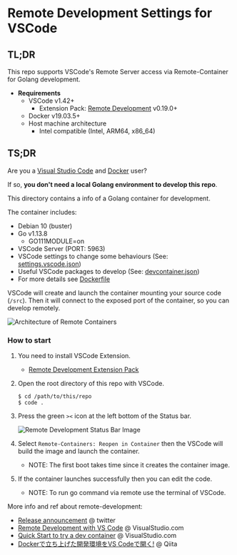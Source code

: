 # Remote Development Settings for VSCode

## TL;DR

This repo supports VSCode's Remote Server access via Remote-Container for Golang development.

- **Requirements**
  - VSCode v1.42+
    - Extension Pack: [Remote Development](https://marketplace.visualstudio.com/items?itemName=ms-vscode-remote.vscode-remote-extensionpack) v0.19.0+
  - Docker v19.03.5+
  - Host machine architecture
    - Intel compatible (Intel, ARM64, x86_64)

## TS;DR

Are you a [Visual Studio Code](https://code.visualstudio.com/) and [Docker](https://www.docker.com/) user?

If so, **you don't need a local Golang environment to develop this repo**.

This directory contains a info of a Golang container for development.

The container includes:

- Debian 10 (buster)
- Go v1.13.8
  - GO111MODULE=on
- VSCode Server (PORT: 5963)
- VSCode settings to change some behaviours (See: [settings.vscode.json](./settings.vscode.json))
- Useful VSCode packages to develop (See: [devcontainer.json](./devcontainer.json))
- For more details see [Dockerfile](./Dockerfile)

VSCode will create and launch the container mounting your source code (`/src`). Then it will connect to the exposed port of the container, so you can develop remotely.

![Architecture of Remote Containers](https://code.visualstudio.com/assets/docs/remote/containers/architecture-containers.png
)

### How to start

1. You need to install VSCode Extension.
    - [Remote Development Extension Pack](https://marketplace.visualstudio.com/items?itemName=ms-vscode-remote.vscode-remote-extensionpack)

2. Open the root directory of this repo with VSCode.

    ```shellsession
    $ cd /path/to/this/repo
    $ code .
    ```

3. Press the green `><` icon at the left bottom of the Status bar.

   ![Remote Development Status Bar Image](https://code.visualstudio.com/assets/docs/remote/common/remote-dev-status-bar.png)

4. Select `Remote-Containers: Reopen in Container` then the VSCode will build the image and launch the container.
    - NOTE: The first boot takes time since it creates the container image.

5. If the container launches successfully then you can edit the code.
    - NOTE: To run go command via remote use the terminal of VSCode.

More info and ref about remote-development:

- [Release announcement](https://twitter.com/code/status/1124016109076799488) @ twitter
- [Remote Development with VS Code](https://code.visualstudio.com/blogs/2019/05/02/remote-development) @ VisualStudio.com
- [Quick Start to try a dev container](https://code.visualstudio.com/docs/remote/containers#_quick-start-try-a-dev-container)
 @ VisualStudio.com
- [Dockerで立ち上げた開発環境をVS Codeで開く!](https://qiita.com/yoskeoka/items/01c52c069123e0298660) @ Qiita
